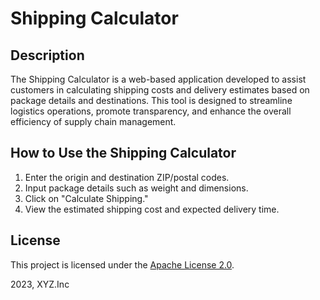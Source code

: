 # Shipping Calculator

## Description
The Shipping Calculator is a web-based application developed to assist customers in calculating shipping costs and delivery estimates based on package details and destinations. This tool is designed to streamline logistics operations, promote transparency, and enhance the overall efficiency of supply chain management.

## How to Use the Shipping Calculator
1. Enter the origin and destination ZIP/postal codes.
2. Input package details such as weight and dimensions.
3. Click on "Calculate Shipping."
4. View the estimated shipping cost and expected delivery time.

## License
This project is licensed under the [Apache License 2.0](./LICENSE).

2023, XYZ.Inc
